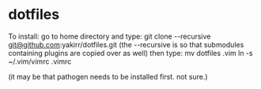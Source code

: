 # dotfiles
To install: go to home directory and type:
git clone --recursive git@github.com:yakirr/dotfiles.git
(the --recursive is so that submodules containing plugins are copied over as well)
then type:
mv dotfiles .vim
ln -s ~/.vim/vimrc .vimrc

(it may be that pathogen needs to be installed first. not sure.)
